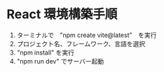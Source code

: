 # React 環境構築手順
1. ターミナルで　”npm create vite@latest”　を実行
2. プロジェクト名、フレームワーク、言語を選択
3. "npm install" を実行
4. "npm run dev" でサーバー起動
